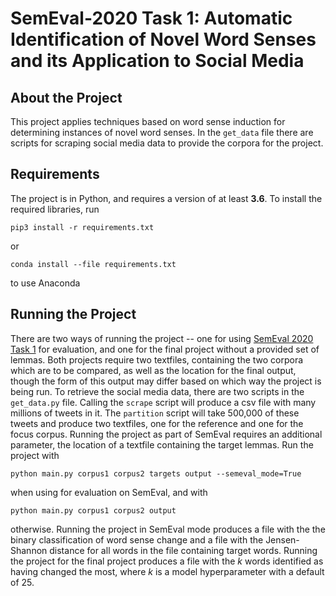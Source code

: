 # SemEval-2020 Task 1: Automatic Identification of Novel Word Senses and its Application to Social Media
## About the Project
This project applies techniques based on word sense induction for determining instances of novel word senses. In the `get_data` file there are scripts for scraping social media data to provide the corpora for the project. 
## Requirements
The project is in Python, and requires a version of at least **3.6**. To install the required libraries, run
```
pip3 install -r requirements.txt
```
or
```
conda install --file requirements.txt
```
to use Anaconda
## Running the Project
There are two ways of running the project -- one for using [SemEval 2020 Task 1](https://competitions.codalab.org/competitions/20948) for evaluation, and one for the final project without a provided set of lemmas. Both projects require two textfiles, containing the two corpora which are to be compared, as well as the location for the final output, though the form of this output may differ based on which way the project is being run. To retrieve the social media data, there are two scripts in the `get_data.py` file. Calling the `scrape` script will produce a csv file with many millions of tweets in it. The `partition` script will take 500,000 of these tweets and produce two textfiles, one for the reference and one for the focus corpus. Running the project as part of SemEval requires an additional parameter, the location of a textfile containing the target lemmas. Run the project with
```
python main.py corpus1 corpus2 targets output --semeval_mode=True
```
when using for evaluation on SemEval, and with 
```
python main.py corpus1 corpus2 output
```
otherwise. Running the project in SemEval mode produces a file with the the binary classification of word sense change and a file with the Jensen-Shannon distance for all words in the file containing target words. Running the project for the final project produces a file with the *k* words identified as having changed the most, where *k* is a model hyperparameter with a default of 25.
